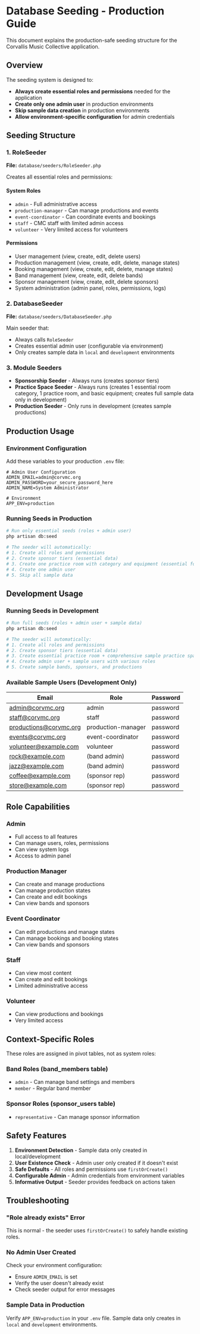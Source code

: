 # Database Seeding - Production Guide

This document explains the production-safe seeding structure for the Corvallis Music Collective application.

## Overview

The seeding system is designed to:
- **Always create essential roles and permissions** needed for the application
- **Create only one admin user** in production environments
- **Skip sample data creation** in production environments
- **Allow environment-specific configuration** for admin credentials

## Seeding Structure

### 1. RoleSeeder
**File:** `database/seeders/RoleSeeder.php`

Creates all essential roles and permissions:

#### System Roles
- `admin` - Full administrative access
- `production-manager` - Can manage productions and events
- `event-coordinator` - Can coordinate events and bookings
- `staff` - CMC staff with limited admin access
- `volunteer` - Very limited access for volunteers

#### Permissions
- User management (view, create, edit, delete users)
- Production management (view, create, edit, delete, manage states)
- Booking management (view, create, edit, delete, manage states)
- Band management (view, create, edit, delete bands)
- Sponsor management (view, create, edit, delete sponsors)
- System administration (admin panel, roles, permissions, logs)

### 2. DatabaseSeeder
**File:** `database/seeders/DatabaseSeeder.php`

Main seeder that:
- Always calls `RoleSeeder`
- Creates essential admin user (configurable via environment)
- Only creates sample data in `local` and `development` environments

### 3. Module Seeders
- **Sponsorship Seeder** - Always runs (creates sponsor tiers)
- **Practice Space Seeder** - Always runs (creates 1 essential room category, 1 practice room, and basic equipment; creates full sample data only in development)
- **Production Seeder** - Only runs in development (creates sample productions)

## Production Usage

### Environment Configuration

Add these variables to your production `.env` file:

```env
# Admin User Configuration
ADMIN_EMAIL=admin@corvmc.org
ADMIN_PASSWORD=your_secure_password_here
ADMIN_NAME=System Administrator

# Environment
APP_ENV=production
```

### Running Seeds in Production

```bash
# Run only essential seeds (roles + admin user)
php artisan db:seed

# The seeder will automatically:
# 1. Create all roles and permissions
# 2. Create sponsor tiers (essential data)
# 3. Create one practice room with category and equipment (essential for bookings)
# 4. Create one admin user
# 5. Skip all sample data
```

## Development Usage

### Running Seeds in Development

```bash
# Run full seeds (roles + admin user + sample data)
php artisan db:seed

# The seeder will automatically:
# 1. Create all roles and permissions
# 2. Create sponsor tiers (essential data)
# 3. Create essential practice room + comprehensive sample practice space data (multiple rooms, categories, equipment, bookings, favorites, waitlists)
# 4. Create admin user + sample users with various roles
# 5. Create sample bands, sponsors, and productions
```

### Available Sample Users (Development Only)

| Email | Role | Password |
|-------|------|----------|
| admin@corvmc.org | admin | password |
| staff@corvmc.org | staff | password |
| productions@corvmc.org | production-manager | password |
| events@corvmc.org | event-coordinator | password |
| volunteer@example.com | volunteer | password |
| rock@example.com | (band admin) | password |
| jazz@example.com | (band admin) | password |
| coffee@example.com | (sponsor rep) | password |
| store@example.com | (sponsor rep) | password |

## Role Capabilities

### Admin
- Full access to all features
- Can manage users, roles, permissions
- Can view system logs
- Access to admin panel

### Production Manager
- Can create and manage productions
- Can manage production states
- Can create and edit bookings
- Can view bands and sponsors

### Event Coordinator
- Can edit productions and manage states
- Can manage bookings and booking states
- Can view bands and sponsors

### Staff
- Can view most content
- Can create and edit bookings
- Limited administrative access

### Volunteer
- Can view productions and bookings
- Very limited access

## Context-Specific Roles

These roles are assigned in pivot tables, not as system roles:

### Band Roles (band_members table)
- `admin` - Can manage band settings and members
- `member` - Regular band member

### Sponsor Roles (sponsor_users table)
- `representative` - Can manage sponsor information

## Safety Features

1. **Environment Detection** - Sample data only created in local/development
2. **User Existence Check** - Admin user only created if it doesn't exist
3. **Safe Defaults** - All roles and permissions use `firstOrCreate()`
4. **Configurable Admin** - Admin credentials from environment variables
5. **Informative Output** - Seeder provides feedback on actions taken

## Troubleshooting

### "Role already exists" Error
This is normal - the seeder uses `firstOrCreate()` to safely handle existing roles.

### No Admin User Created
Check your environment configuration:
- Ensure `ADMIN_EMAIL` is set
- Verify the user doesn't already exist
- Check seeder output for error messages

### Sample Data in Production
Verify `APP_ENV=production` in your `.env` file. Sample data only creates in `local` and `development` environments.